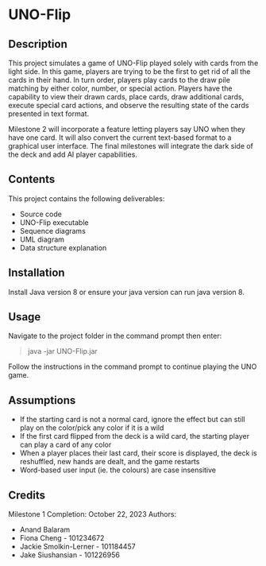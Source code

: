 # UNO-Flip

## Description
This project simulates a game of UNO-Flip played solely with cards from the light side. In this game, players are trying to be the first to get rid of all the cards in their hand. In turn order, players play cards to the draw pile matching by either color, number, or special action. Players have the capability to view their drawn cards, place cards, draw additional cards, execute special card actions, and observe the resulting state of the cards presented in text format. 

Milestone 2 will incorporate a feature letting players say UNO when they have one card. It will also convert the current text-based format to a graphical user interface. The final milestones will integrate the dark side of the deck and add AI player capabilities.

## Contents
This project contains the following deliverables:
* Source code
* UNO-Flip executable
* Sequence diagrams
* UML diagram
* Data structure explanation

## Installation
Install Java version 8 or ensure your java version can run java version 8.

## Usage
Navigate to the project folder in the command prompt then enter:
> java -jar UNO-Flip.jar

Follow the instructions in the command prompt to continue playing the UNO game.

## Assumptions
* If the starting card is not a normal card, ignore the effect but can still play on the color/pick any color if it is a wild
* If the first card flipped from the deck is a wild card, the starting player can play a card of any color
* When a player places their last card, their score is displayed, the deck is reshuffled, new hands are dealt, and the game restarts
* Word-based user input (ie. the colours) are case insensitive

## Credits
Milestone 1 Completion: October 22, 2023
Authors: 
* Anand Balaram
* Fiona Cheng - 101234672
* Jackie Smolkin-Lerner - 101184457
* Jake Siushansian - 101226956
